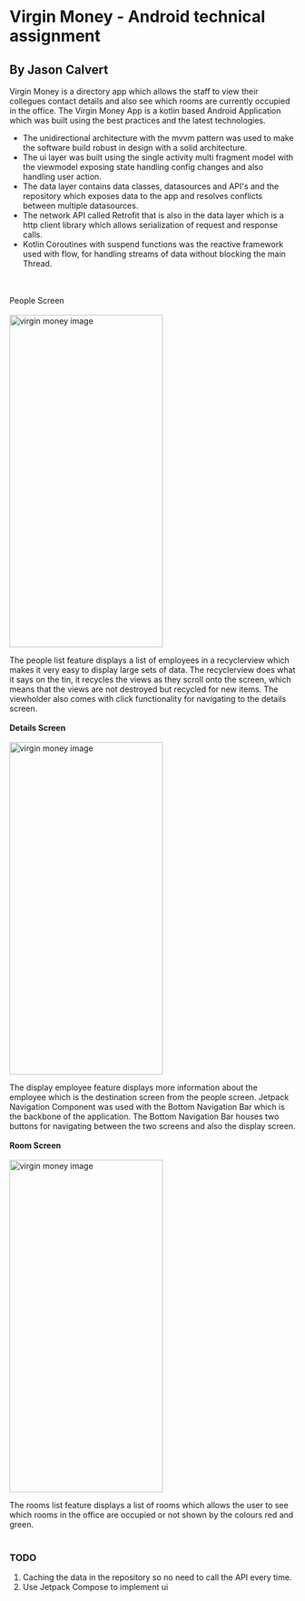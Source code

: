 # Virgin Money - Android technical assignment
## By Jason Calvert 
Virgin Money is a directory app which allows the staff to view their collegues contact details 
and also see which rooms are currently occupied in the office. The Virgin Money App is a kotlin based Android 
Application which was built using the best practices and the latest technologies.

- The unidirectional architecture with the mvvm pattern was used to make the software build robust
in design with a solid architecture.
- The ui layer was built using the single activity multi fragment model with the viewmodel exposing state handling config changes and also handling user action.
- The data layer contains data classes, datasources and API's and the repository which exposes data to the app and resolves conflicts between multiple datasources.
- The network API called Retrofit that is also in the data layer which is a http client library which allows serialization of request and response calls.
- Kotlin Coroutines with suspend functions was the reactive framework used with flow, for handling streams of data without blocking the main Thread.
</br>
</br>
People Screen
</br>
</br>
<img src="https://user-images.githubusercontent.com/13630124/222995733-cb917dfd-9ac5-4b8a-b4cd-303df6be88c8.jpg" alt="virgin money image" width="270" height="585">

The people list feature displays a list of employees in a recyclerview which makes it very easy to display large sets of data. 
The recyclerview does what it says on the tin, it recycles the views as they scroll onto the screen, 
which means that the views are not destroyed but recycled for new items. The viewholder also comes with click functionality
for navigating to the details screen.
</br>
</br>
**Details Screen**
</br>
</br>
<img src="https://user-images.githubusercontent.com/13630124/222995837-5e1807fd-a03b-4020-9541-48f81c3f99a2.jpg" alt="virgin money image" width="270" height="585">

The display employee feature displays more information about the employee which is the destination screen from the people screen.
Jetpack Navigation Component was used with the Bottom Navigation Bar which is the backbone of the application.
The Bottom Navigation Bar houses two buttons for navigating between the two screens and also the display screen.
</br>
</br>
**Room Screen**
</br>
</br>
<img src="https://user-images.githubusercontent.com/13630124/222995943-75e1786d-d606-436b-bd34-253390354b2a.jpg" alt="virgin money image" width="270" height="585">

The rooms list feature displays a list of rooms which allows the user to see which rooms in the office are occupied or not 
shown by the colours red and green. 
</br>
</br>
### TODO

1. Caching the data in the repository so no need to call the API every time.
2. Use Jetpack Compose to implement ui
